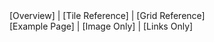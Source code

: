 <section markdown>
<div class="btn-group" markdown>
[Overview] |
[Tile Reference] |
[Grid Reference] 
</div>
<div class="btn-group" markdown>
[Example Page] |
[Image Only] |
[Links Only] 
</div>
</section>






[Overview]: ../index.md
[Tile Reference]: ../tile.md
[Grid Reference]: ../grid.md
[Example Page]: ./example-page.md
[Image Only]: ./images-only.md
[Links Only]: ./links-only.md

<!-- [Overview](./index.md)
[Overview Example](./examples/example-page.md) |
[Misc Sizes](./examples/misc.md) |
[Before Page Content](./examples/grid-before-content.md) |
[After Page Content](./examples/grid-after-content.md) |
[Links Only](./examples/links-only.md) |
[Images Only](./examples/images-only.md)  -->